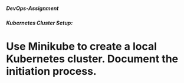 ##### DevOps-Assignment ####
***Kubernetes Cluster Setup:***
# Use Minikube to create a local Kubernetes cluster. Document the initiation process.

